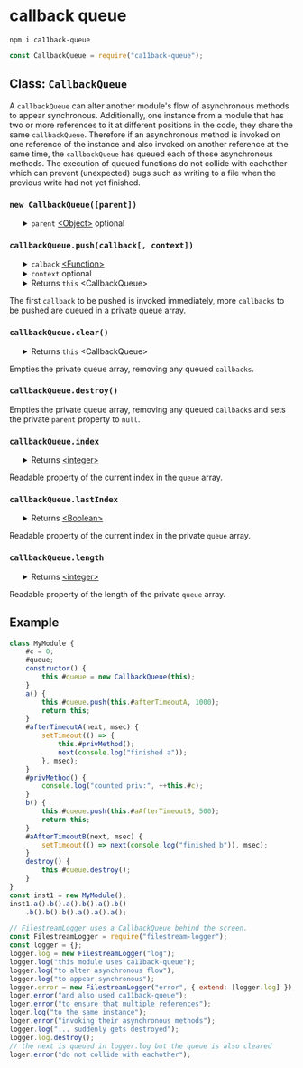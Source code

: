 # callback queue

<pre><code>npm i ca11back-queue</code></pre>

```javascript
const CallbackQueue = require("ca11back-queue");
```

<h2>Class: <code>CallbackQueue</code></h2>
A <code>callbackQueue</code> can alter another module's flow of asynchronous methods to appear synchronous. Additionally, one instance from a module that has two or more references to it at different positions in the code, they share the same <code>callbackQueue</code>. Therefore if an asynchronous method is invoked on one reference of the instance and also invoked on another reference at the same time, the <code>callbackQueue</code> has queued each of those asynchronous methods. The execution of queued functions do not collide with eachother which can prevent (unexpected) bugs such as writing to a file when the previous write had not yet finished.
<h3><code>new CallbackQueue([parent])</code></h3>
<ul>
	<details>
		<summary>
			<code>parent</code> <a href="https://developer.mozilla.org/en-US/docs/Web/JavaScript/Reference/Global_Objects/Object">&lt;Object&gt;</a> optional
		</summary>
		Every <code>callback</code> is invoked with <a href="https://developer.mozilla.org/en-US/docs/Web/JavaScript/Reference/Global_Objects/Function/call">call</a> and sets the <code>parent</code> parameter as <a href="https://developer.mozilla.org/en-US/docs/Web/JavaScript/Reference/Operators/this">this</a>. If <code>parent</code> is falsy the <code>callbackQueue</code> is set as <a href="https://developer.mozilla.org/en-US/docs/Web/JavaScript/Reference/Operators/this">this</a>. Only works if not-arrow functions are passed over as <code>callback</code> in <code>push</code>.
	</details>
</ul>
<h3><code>callbackQueue.push(callback[, context])</code></h3>
<ul>
	<details>
		<summary>
			<code>calback</code> <a href="https://developer.mozilla.org/en-US/docs/Web/JavaScript/Reference/Global_Objects/Function">&lt;Function&gt;</a>
		</summary>
		<ul>
			<details>
				<summary>
					<code>next</code> <a href="https://developer.mozilla.org/en-US/docs/Web/JavaScript/Reference/Global_Objects/Function">&lt;Function&gt;</a> <b>Required!</b>
				</summary>
				The paramater <code>next</code> must be executed when the asynchronous tasks from the <code>callback</code> are finished or the <code>callbackQueue</code> gets stuck.
			</details>
			<details>
				<summary>
					<code>context</code>
				</summary>
				In case the <code>push</code> method was invoked with a <code>context</code> parameter, this parameter would be passed over as the second parameter in this <code>callback</code>.
			</details>
		</ul>
		The <code>callback</code> is the function, written by the developer who is using ca11back-queue, that needs to be queued.
	</details>
	<details>
		<summary>
			<code>context</code> optional
		</summary>
		Every <code>callback</code> is invoked with <code>context</code> passed over as second argument. The <code>context</code> parameter can be anything.
	</details>
    <details>
        <summary>
            Returns <code>this</code> &lt;CallbackQueue&gt;
        </summary>
        Allows chaining methods.
    </details>
</ul>
The first <code>callback</code> to be pushed is invoked immediately, more <code>callbacks</code> to be pushed are queued in a private queue array.
<h3><code>callbackQueue.clear()</code></h3>
<ul>
    <details>
        <summary>
            Returns <code>this</code> &lt;CallbackQueue&gt;
        </summary>
        Allows chaining methods.
    </details>
</ul>
Empties the private queue array, removing any queued <code>callbacks</code>.
<h3><code>callbackQueue.destroy()</code></h3>
Empties the private queue array, removing any queued <code>callbacks</code> and sets the private <code>parent</code> property to <code>null</code>.
<h3><code>callbackQueue.index</code></h3>
<ul>
    <details>
        <summary>
            Returns <a href="https://developer.mozilla.org/en-US/docs/Web/JavaScript/Data_structures#Number_type">&lt;integer&gt;</a>
        </summary>
        The <code>index</code> keeps increasing untill it reaches the end of the <code>queue</code>, then the <code>index</code> is set to <code>0</code>.
    </details>
</ul>
Readable property of the current index in the <code>queue</code> array.
<h3><code>callbackQueue.lastIndex</code></h3>
<ul>
    <details>
        <summary>
            Returns <a href="https://developer.mozilla.org/en-US/docs/Web/JavaScript/Data_structures#Boolean_type">&lt;Boolean&gt;</a>
        </summary>
        The lastIndex is calculated as <code>index >= queue.length - 1</code>.
    </details>
</ul>
Readable property of the current index in the private <code>queue</code> array.
<h3><code>callbackQueue.length</code></h3>
<ul>
    <details>
        <summary>
            Returns <a href="https://developer.mozilla.org/en-US/docs/Web/JavaScript/Data_structures#Number_type">&lt;integer&gt;</a>
        </summary>
        The <code>length</code> keeps increasing the more callbacks are pushed into the <code>queue</code> untill the <code>index</code> reached the end of the <code>queue</code>, then <code>queue</code> is cleared and it's <code>lenght</code> becomes <code>0</code>;
    </details>
</ul>
Readable property of the length of the private <code>queue</code> array.
<h2>Example</h2>

```javascript
class MyModule {
    #c = 0;
    #queue;
    constructor() {
        this.#queue = new CallbackQueue(this);
    }
    a() {
        this.#queue.push(this.#afterTimeoutA, 1000);
        return this;
    }
    #afterTimeoutA(next, msec) {
        setTimeout(() => {
            this.#privMethod();
            next(console.log("finished a"));
        }, msec);
    }
    #privMethod() {
        console.log("counted priv:", ++this.#c);
    }
    b() {
        this.#queue.push(this.#aAfterTimeoutB, 500);
        return this;
    }
    #aAfterTimeoutB(next, msec) {
        setTimeout(() => next(console.log("finished b")), msec);
    }
    destroy() {
        this.#queue.destroy();
    }
}
const inst1 = new MyModule();
inst1.a().b().a().b().a().b()
    .b().b().b().a().a().a();
```

```javascript
// FilestreamLogger uses a CallbackQueue behind the screen.
const FilestreamLogger = require("filestream-logger");
const logger = {};
logger.log = new FilestreamLogger("log");
logger.log("this module uses ca11back-queue");
logger.log("to alter asynchronous flow");
logger.log("to appear synchronous");
logger.error = new FilestreamLogger("error", { extend: [logger.log] });
loger.error("and also used ca11back-queue");
loger.error("to ensure that multiple references");
loger.log("to the same instance");
loger.error("invoking their asynchronous methods");
logger.log("... suddenly gets destroyed");
logger.log.destroy();
// the next is queued in logger.log but the queue is also cleared
loger.error("do not collide with eachother");
```